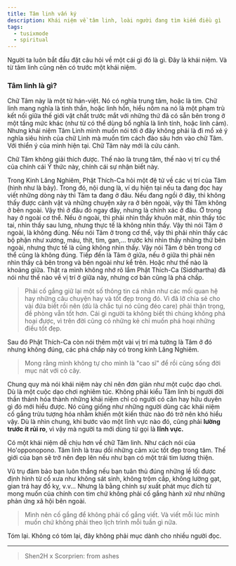 ```yaml
---
title: Tâm linh vấn ký
description: Khái niệm về tâm linh, loài người đang tìm kiếm điều gì
tags:
  - tusixmode
  - spiritual
---
```

Người ta luôn bắt đầu đặt câu hỏi về một cái gì đó là gì. Đây là khái niệm. Và từ tâm linh cũng nên có trước một khái niệm.
### Tâm linh là gì?

Chữ Tâm này là một từ hán-việt. Nó có nghĩa trung tâm, hoặc là tim. Chữ linh mang nghĩa là tinh thần, hoặc linh hồn, hiểu nôm na nó là một phạm trù kết nối giữa thế giới vật chất trước mắt với những thứ đã có sẵn bên trong ở một tầng mức khác (như từ có thể dùng bổ nghĩa là linh tính, hoặc linh cảm). Nhưng khái niệm Tâm Linh mình muốn nói tới ở đây không phải là đi mổ xẻ ý nghĩa siêu hình của chữ Linh mà muốn tìm cách đào sâu hơn vào chữ Tâm. Với thiển ý của mình hiện tại. Chữ Tâm này mới là cứu cánh.

Chữ Tâm không giải thích được. Thế nào là trung tâm, thế nào vị trí cụ thể của chính cái Ý thức này, chính cái sự nhận biết này.

Trong Kinh Lăng Nghiêm, Phật Thích-Ca hỏi một đệ tử về các vị trí của Tâm (hình như là bảy). Trong đó, nội dung là, ví dụ hiện tại nếu ta đang đọc hay viết những dòng này thì Tâm ta đang ở đâu. 
Nếu đang ngồi ở đây, thì không thấy được cảnh vật và những chuyện xảy ra ở bên ngoài, vậy thì Tâm không ở bên ngoài. Vậy thì ở đâu đó ngay đây, nhưng là chính xác ở đâu. Ở trong hay ở ngoài cơ thể.
Nếu ở ngoài, thì phải nhìn thấy khuôn mặt, nhìn thấy tóc tai, nhìn thấy sau lưng, nhưng thực tế là không nhìn thấy. Vậy thì nói Tâm ở ngoài, là không đúng.
Nếu nói Tâm ở trong cơ thể, vậy thì phải nhìn thấy các bộ phận như xương, máu, thịt, tim, gan,... trước khi nhìn thấy những thứ bên ngoài, nhưng thực tế là cũng không nhìn thấy. Vậy nói Tâm ở bên trong cơ thể cũng là không đúng.
Tiếp đến là Tâm ở giữa, nếu ở giữa thì phải nên nhìn thấy cả bên trong và bên ngoài như kể trên. Hoặc như thế nào là khoảng giữa. Thật ra mình không nhớ rõ lắm Phật Thích-Ca (Siddhartha) đã nói như thế nào về vị trí ở giữa này, nhưng cơ bản cũng là phá chấp.
> Phải cố gắng giữ lại một số thông tin cá nhân như các mối quan hệ hay những câu chuyện hay và tốt đẹp trong đó.  Vì đã lỡ chia sẻ cho vài đứa biết rồi nên (dù là chắc tụi nó cũng đéo care) phải thận trọng, đề phòng vẫn tốt hơn. Cái gì người ta không biết thì chúng không phá hoại được, vì trên đời cũng có những kẻ chỉ muốn phá hoại những điều tốt đẹp.

Sau đó Phật Thích-Ca còn nói thêm một vài vị trí mà tưởng là Tâm ở đó nhưng không đúng, các phá chấp này có trong kinh Lăng Nghiêm. 
> Mong rằng mình không tự cho mình là "cao sĩ" để rồi cũng sống đời mục nát với cỏ cây.

Chung quy mà nói khái niệm này chỉ nên đơn giản như một cuộc dạo chơi. Dù là một cuộc dạo chơi nghiêm túc. Không phải kiểu Tâm linh bị người đời thần thánh hóa thành những khái niệm chỉ có người có căn hay hữu duyên gì đó mới hiểu được. Nó cũng giống như những người dùng các khái niệm cố gắng trừu tượng hóa nhằm khiến một kiến thức nào đó trở nên khó hiểu vậy.
Dù là nhìn chung, khi bước vào một lĩnh vực nào đó, cũng phải **lường trước ít rủi ro**, vì vậy mà người ta mới dùng từ gọi là **lĩnh vực.**

Có một khái niệm dễ chịu hơn về chữ Tâm linh. Như cách nói của Ho'opponopono. Tâm linh là trau dồi những cảm xúc tốt đẹp trong tâm. Thế giới của bạn sẽ trở nên đẹp lên nếu như bạn có một trái tim lương thiện.

Vũ trụ đảm bảo bạn luôn thắng nếu bạn tuân thủ đúng những lề lối được định hình từ cổ xưa như không sát sinh, không trộm cắp, không lường gạt, gian trá hay đố kỵ, v.v... Nhưng là bằng chính sự xuất phát mục đích từ mong muốn của chính con tim chứ không phải cố gắng hành xử như những phản ứng xã hội bên ngoài.

> Mình nên cố gắng để không phải cố gắng viết. Và viết mỗi lúc mình muốn chứ không phải theo lịch trình mỗi tuần gì nữa.

Tóm lại. Không có tóm lại, đây không phải mục dành cho nhiều người đọc.

---

> Shen2H x Scorprien: from ashes